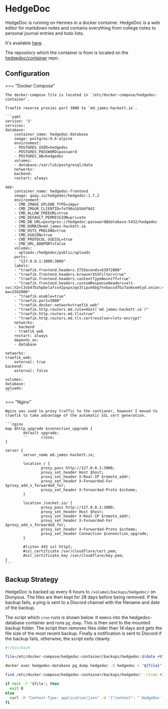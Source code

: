 # HedgeDoc

HedgeDoc is running on Hermes in a docker container. HedgeDoc is a web editor for markdown notes and contains everything
from college notes to personal journal entries and todo lists.

It's available [here](https://md.james-hackett.ie).

The repository which the container is from is located on the [hedgedoc/container](https://github.com/hedgedoc/container)
repo.

## Configuration

=== "Docker Compose"

    The docker-compose file is located in `/etc/docker-compose/hedgedoc-container`.

    Traefik reverse proxies port 3000 to `md.james-hackett.ie`.

    ```yaml
    version: '3'
    services:
    database:
        container_name: hedgedoc-database
        image: postgres:9.6-alpine
        environment:
        - POSTGRES_USER=hedgedoc
        - POSTGRES_PASSWORD=password
        - POSTGRES_DB=hedgedoc
        volumes:
        - database:/var/lib/postgresql/data
        networks:
        backend:
        restart: always

    app:
        container_name: hedgedoc-frontend
        image: quay.io/hedgedoc/hedgedoc:1.7.2
        environment:
        - CMD_IMAGE_UPLOAD_TYPE=imgur
        - CMD_IMGUR_CLIENTID=fe790a1b5b9f642
        - CMD_ALLOW_FREEURL=true
        - CMD_DEFAULT_PERMISSION=private
        - CMD_DB_URL=postgres://hedgedoc:password@database:5432/hedgedoc
        - CMD_DOMAIN=md.james-hackett.ie
        - CMD_HSTS_PRELOAD=true
        - CMD_USECDN=true
        - CMD_PROTOCOL_USESSL=true
        - CMD_URL_ADDPORT=false
        volumes:
        - uploads:/hedgedoc/public/uploads
        ports:
        - "127.0.0.1:3000:3000"
        labels:
        - "traefik.frontend.headers.STSSeconds=63072000"
        - "traefik.frontend.headers.browserXSSFilter=true"
        - "traefik.frontend.headers.contentTypeNosniff=true"
        - "traefik.frontend.headers.customResponseHeaders=alt-svc:h2=l3sb47bzhpbelafss42pspxzqo3tipuk6bg7nnbacxdfbz7ao6semtyd.onion:443; ma=2592000"
        - "traefik.enable=true"
        - "traefik.port=3000"
        - "traefik.docker.network=traefik_web"
        - "traefik.http.routers.md.rule=Host(`md.james-hackett.ie`)"
        - "traefik.http.routers.md.tls=true"
        - "traefik.http.routers.md.tls.certresolver=lets-encrypt"
        networks:
        - backend
        - traefik_web
        restart: always
        depends_on:
        - database

    networks:
    traefik_web:
        external: true
    backend:
        external: false

    volumes:
    database:
    uploads:
    ```

=== "Nginx"

    Nginx was used to proxy traffic to the contianer, however I moved to 
    traefik to take advantage of the automatic SSL cert generation.
    
    ```nginx
    map $http_upgrade $connection_upgrade {
            default upgrade;
            ''      close;
    }

    server {
            server_name md.james-hackett.ie;

            location / {
                    proxy_pass http://127.0.0.1:3000;
                    proxy_set_header Host $host;
                    proxy_set_header X-Real-IP $remote_addr;
                    proxy_set_header X-Forwarded-For $proxy_add_x_forwarded_for;
                    proxy_set_header X-Forwarded-Proto $scheme;
            }

            location /socket.io/ {
                    proxy_pass http://127.0.0.1:3000;
                    proxy_set_header Host $host;
                    proxy_set_header X-Real-IP $remote_addr;
                    proxy_set_header X-Forwarded-For $proxy_add_x_forwarded_for;
                    proxy_set_header X-Forwarded-Proto $scheme;
                    proxy_set_header Connection $connection_upgrade;
            }

            #listen 443 ssl http2;
            #ssl_certificate /var/cloudflare/cert.pem;
            #ssl_certificate_key /var/cloudflare/key.pem;
    }
    ```

## Backup Strategy

HedgeDoc is backed up every 6 hours to `/volume1/backups/hedgedoc/` on Dionysus. The files are then kept for 28 days
before being removed. If the backup fails, a ping is sent to a Discord channel with the filename and date of the backup.

The script which `cron` runs is shown below. It execs into the hedgedoc-database container and runs `pg_dump`. This is
then sent to the mounted backup folder. The script then removes files older than 14 days and gets the file size of the most
recent backup. Finally a notification is sent to Discord if the backup fails, otherwise, the script exits cleanly.

```bash
#!/bin/bash

file=/etc/docker-compose/hedgedoc-container/backups/hedgedoc-$(date +%Y-%m-%d_%H-%M-%S).sql

docker exec hedgedoc-database pg_dump hedgedoc -U hedgedoc > "${file}"

find /etc/docker-compose/hedgedoc-container/backups/hedgedoc* -ctime +14 -exec rm {} \;

if test -f "$file"; then
  exit 0
else
  curl -H "Content-Type: application/json" -d '{"content": "`HedgeDoc` backup has just **FAILED**\nFile name: `'"$file"'`\nDate: `'"$(TZ=Europe/Dublin date)"'`"}'  https://canary.discord.com/api/webhooks/$webhook_url
fi
```
